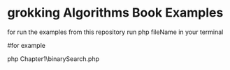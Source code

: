 # grokking Algorithms Book Examples

for run the examples from this repository run
php fileName in your terminal 

#for example

php Chapter1\binarySearch.php



